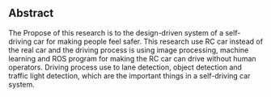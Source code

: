 ## Abstract

The Propose of this research is to the design-driven system of a self-driving car
for making people feel safer. This research use RC car instead of the real car and the
driving process is using image processing, machine learning and ROS program
for making the RC car can drive without human operators. Driving process use to lane
detection, object detection and traffic light detection, which are the important things in
a self-driving car system.
